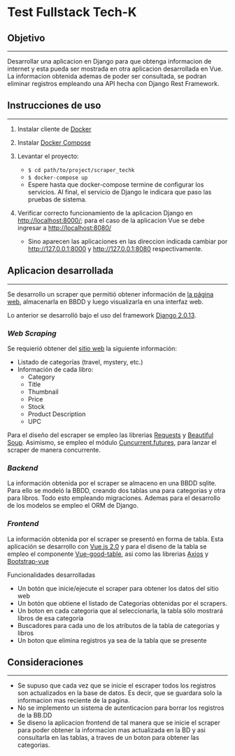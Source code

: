 # Test Fullstack Tech-K

## Objetivo
---
Desarrollar una aplicacion en Django para que obtenga informacion de internet y esta
pueda ser mostrada en otra aplicacion desarrollada en Vue. La informacion obtenida ademas de poder ser consultada, se podran eliminar registros empleando  una API hecha con Django Rest Framework.
## Instrucciones de uso
---
1. Instalar cliente de [Docker](https://www.docker.com/)
2. Instalar [Docker Compose](https://docs.docker.com/compose/)
3. Levantar el proyecto:
    * `$ cd path/to/project/scraper_techk`
    * `$ docker-compose up`
    * Espere hasta que docker-compose termine de configurar los servicios. Al final, el servicio de Django le indicara que paso las pruebas de sistema. 
    
4. Verificar correcto funcionamiento de la aplicacion Django en [http://localhost:8000/](http://localhost:8000/); para el caso de la aplicacion Vue se debe ingresar a [http://localhost:8080/](http://localhost:8080/) 
   * Sino aparecen las aplicaciones en las direccion indicada cambiar por http://127.0.0.1:8000 y http://127.0.0.1:8080 respectivamente.     


## Aplicacion desarrollada
---
Se desarrollo un scraper que permitió obtener información de [la página web](http://books.toscrape.com/index.html), almacenarla en BBDD y luego visualizarla en una interfaz web.

Lo anterior se desarrolló bajo el uso del framework [Django 2.0.13](https://www.djangoproject.com/).

### *Web Scraping*
Se requierió obtener del [sitio web](http://books.toscrape.com/index.html) la siguiente información:

* Listado de categorías (travel, mystery, etc.)
* Información de cada libro:
  * Category
  * Title
  * Thumbnail
  * Price
  * Stock
  * Product Description
  * UPC

Para el diseño del escraper se empleo las librerias [Requests](http://docs.python-requests.org/en/master/) y [Beautiful Soup](https://www.crummy.com/software/BeautifulSoup/bs4/doc/). Asimismo, se empleo el módulo [Cuncurrent.futures](https://docs.python.org/3/library/concurrent.futures.html), para lanzar el scraper de manera concurrente.

### *Backend*

La información obtenida por el scraper  se almaceno en una BBDD sqlite. Para ello se  modeló la BBDD, creando dos tablas una para categorias y otra para libros. Todo esto empleando migraciones. Ademas para el desarrollo de los modelos se empleo el ORM de Django.

### *Frontend*

La información obtenida por el scraper  se presentó en forma de tabla. Esta aplicación se desarrollo con [Vue.js 2.0](https://vuejs.org/) y para el diseno de la tabla se empleo el componente [Vue-good-table](https://xaksis.github.io/vue-good-table/), asi como las librerias [Axios](https://www.npmjs.com/package/axios) y [Bootstrap-vue](https://bootstrap-vue.js.org/)

Funcionalidades desarrolladas
* Un botón que inicie/ejecute el scraper para obtener los datos del sitio web
* Un botón que obtiene el listado de Categorías obtenidas por el scrapers.
* Un boton en cada categoria que al seleccionarla, la tabla sólo mostrará libros de esa categoría
* Buscadores para cada uno de  los atributos de la tabla de categorias y libros
* Un boton que  elimina registros ya sea de la tabla que se presente


## Consideraciones
---
* Se supuso que cada vez que se inicie el escraper todos los registros son actualizados en la base de datos. Es decir, que se guardara solo la informacion mas reciente de la pagina.
* No se implemento un sistema de autenticacion para borrar los registros de la BB.DD
* Se diseno la aplicacion frontend de tal manera que se inicie el scraper para poder obtener la informacion mas actualizada en la BD y asi consultarla en las tablas, a traves de un boton para obtener las categorias.
  
